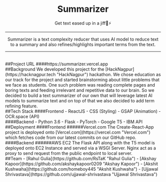 <h1 align="center">Summarizer</h1>
<p align="center">Get text eased up in a jiff🚀⚡ </p>
<hr>
<p align="center">Summarizer is a text complexity reducer that uses AI model to reduce text to a summary and also refines/highlights important terms from the text.
</p>
<hr>

<br>
##Project URL
####https://summarizer.vercel.app
<br>
##Background
We developed this project for the [HackNagpur](https://hacknagpur.tech "HackNagpur") hackathon. We chose education as our track for the project and started brainstorming about little problems that we face as students. One such problem was reading complete pages and boring texts and feeding irrelevant and repetitive data to our brain. So we decided to build a text summarizer of our own that will leverage latest AI models to summarize text and on top of that we also decided to add term refining feature.
<br>
##Tech Stack
####Frontend
- ReactJS
- CSS (Styling)
- GSAP (Animation)
- OCR.space (API)
<br>
####Backend
- Python 3.6
- Flask
- PyTorch
- Google T5
- IBM API
<br>
##Deployment
####Frontend
######Vercel.com
The Create-React-App project is deployed onto [Vercel.com](https://vercel.com "Vercel.com") which fetches code from our latest commits on our GitHub repo.
<br>
####Backend
######AWS EC2
The Flask API along with the T5 model is deployed onto EC2 Instance and served via a WSGI Server. Nginx act as a proxy to send request from the public endpoint to local server.
<br>
##Team
- [Rahul Gulia](https://github.com/RsTaK "Rahul Gulia")
- [Akshay Kapoor](https://github.com/akshaykapoor0209 "Akshay Kapoor")
- [Akshit Kushwaha](https://github.com/homeboy445 "Akshit Kushwaha")
- [Ujjawal Shrivastava](https://github.com/ujjawal-shrivastava "Ujjawal Shrivastava")
<br>
